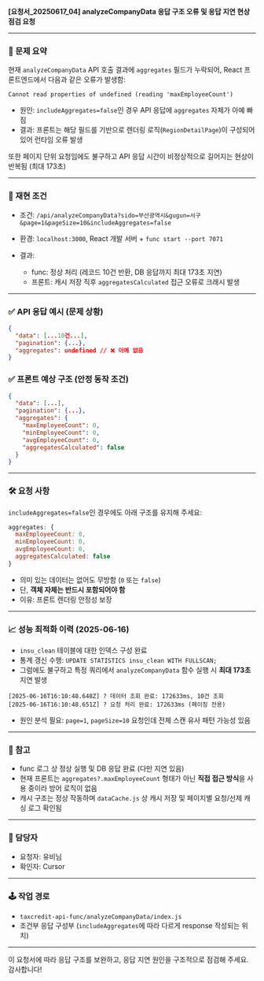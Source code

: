 **\[요청서\_20250617\_04] analyzeCompanyData 응답 구조 오류 및 응답 지연 현상 점검 요청**

---

### 📌 문제 요약

현재 `analyzeCompanyData` API 호출 결과에 `aggregates` 필드가 누락되어, React 프론트엔드에서 다음과 같은 오류가 발생함:

```log
Cannot read properties of undefined (reading 'maxEmployeeCount')
```

* 원인: `includeAggregates=false`인 경우 API 응답에 `aggregates` 자체가 아예 빠짐
* 결과: 프론트는 해당 필드를 기반으로 렌더링 로직(`RegionDetailPage`)이 구성되어 있어 런타임 오류 발생

또한 페이지 단위 요청임에도 불구하고 API 응답 시간이 비정상적으로 길어지는 현상이 반복됨 (최대 173초)

---

### 🧪 재현 조건

* 조건: `/api/analyzeCompanyData?sido=부산광역시&gugun=서구&page=1&pageSize=10&includeAggregates=false`
* 환경: `localhost:3000`, React 개발 서버 + `func start --port 7071`
* 결과:

  * func: 정상 처리 (레코드 10건 반환, DB 응답까지 최대 173초 지연)
  * 프론트: 캐시 저장 직후 `aggregatesCalculated` 접근 오류로 크래시 발생

---

### ✅ API 응답 예시 (문제 상황)

```json
{
  "data": [...10건...],
  "pagination": {...},
  "aggregates": undefined // ❌ 아예 없음
}
```

### ✅ 프론트 예상 구조 (안정 동작 조건)

```json
{
  "data": [...],
  "pagination": {...},
  "aggregates": {
    "maxEmployeeCount": 0,
    "minEmployeeCount": 0,
    "avgEmployeeCount": 0,
    "aggregatesCalculated": false
  }
}
```

---

### 🛠 요청 사항

`includeAggregates=false`인 경우에도 아래 구조를 유지해 주세요:

```js
aggregates: {
  maxEmployeeCount: 0,
  minEmployeeCount: 0,
  avgEmployeeCount: 0,
  aggregatesCalculated: false
}
```

* 의미 있는 데이터는 없어도 무방함 (`0` 또는 `false`)
* 단, **객체 자체는 반드시 포함되어야 함**
* 이유: 프론트 렌더링 안정성 보장

---

### 📈 성능 최적화 이력 (2025-06-16)

* `insu_clean` 테이블에 대한 인덱스 구성 완료
* 통계 갱신 수행: `UPDATE STATISTICS insu_clean WITH FULLSCAN;`
* 그럼에도 불구하고 특정 쿼리에서 `analyzeCompanyData` 함수 실행 시 **최대 173초** 지연 발생

```log
[2025-06-16T16:10:48.648Z] ? 데이터 조회 완료: 172633ms, 10건 조회
[2025-06-16T16:10:48.651Z] ? 요청 처리 완료: 172633ms (페이징 전용)
```

* 원인 분석 필요: `page=1`, `pageSize=10` 요청인데 전체 스캔 유사 패턴 가능성 있음

---

### 🧾 참고

* func 로그 상 정상 실행 및 DB 응답 완료 (다만 지연 있음)
* 현재 프론트는 `aggregates?.maxEmployeeCount` 형태가 아닌 **직접 접근 방식**을 사용 중이라 방어 로직이 없음
* 캐시 구조는 정상 작동하며 `dataCache.js` 상 캐시 저장 및 페이지별 요청/선제 캐싱 로그 확인됨

---

### 👥 담당자

* 요청자: 유비님
* 확인자: Cursor

---

### 🕹 작업 경로

* `taxcredit-api-func/analyzeCompanyData/index.js`
* 조건부 응답 구성부 (`includeAggregates`에 따라 다르게 response 작성되는 위치)

---

이 요청서에 따라 응답 구조를 보완하고, 응답 지연 원인을 구조적으로 점검해 주세요. 감사합니다!
